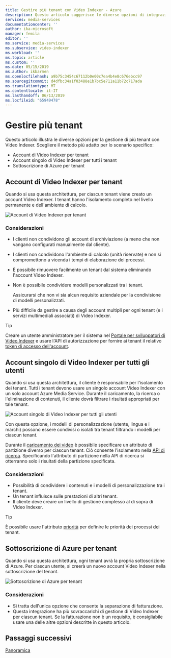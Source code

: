 ```yaml
---
title: Gestire più tenant con Video Indexer - Azure
description: Questo articolo suggerisce le diverse opzioni di integrazione per la gestione di più tenant con Video Indexer.
services: media-services
documentationcenter: ''
author: ika-microsoft
manager: femila
editor: ''
ms.service: media-services
ms.subservice: video-indexer
ms.workload: ''
ms.topic: article
ms.custom: ''
ms.date: 05/15/2019
ms.author: ikbarmen
ms.openlocfilehash: a9b75c3454c67112b0e00c7ea4b4e8c676ebcc97
ms.sourcegitcommit: d4dfbc34a1f03488e1b7bc5e711a11b72c717ada
ms.translationtype: MT
ms.contentlocale: it-IT
ms.lasthandoff: 06/13/2019
ms.locfileid: "65949478"
---
```

# <a name="manage-multiple-tenants"></a>Gestire più tenant

Questo articolo illustra le diverse opzioni per la gestione di più tenant con Video Indexer. Scegliere il metodo più adatto per lo scenario specifico:

* Account di Video Indexer per tenant
* Account singolo di Video Indexer per tutti i tenant
* Sottoscrizione di Azure per tenant

## <a name="video-indexer-account-per-tenant"></a>Account di Video Indexer per tenant

Quando si usa questa architettura, per ciascun tenant viene creato un account Video Indexer. I tenant hanno l'isolamento completo nel livello permanente e dell'ambiente di calcolo.  

![Account di Video Indexer per tenant](./media/manage-multiple-tenants/video-indexer-account-per-tenant.png)

### <a name="considerations"></a>Considerazioni

* I clienti non condividono gli account di archiviazione (a meno che non vangano configurati manualmente dal cliente).
* I clienti non condividono l'ambiente di calcolo (unità riservate) e non si compromettono a vicenda i tempi di elaborazione dei processi.
* È possibile rimuovere facilmente un tenant dal sistema eliminando l'account Video Indexer.
* Non è possibile condividere modelli personalizzati tra i tenant.

    Assicurarsi che non vi sia alcun requisito aziendale per la condivisione di modelli personalizzati.
* Più difficile da gestire a causa degli account multipli per ogni tenant (e i servizi multimediali associati) di Video Indexer.

> [!TIP]
> Creare un utente amministratore per il sistema nel [Portale per sviluppatori di Video Indexer](https://api-portal.videoindexer.ai/) e usare l'API di autorizzazione per fornire ai tenant il relativo [token di accesso dell'account](https://api-portal.videoindexer.ai/docs/services/authorization/operations/Get-Account-Access-Token).

## <a name="single-video-indexer-account-for-all-users"></a>Account singolo di Video Indexer per tutti gli utenti

Quando si usa questa architettura, il cliente è responsabile per l'isolamento dei tenant. Tutti i tenant devono usare un singolo account Video Indexer con un solo account Azure Media Service. Durante il caricamento, la ricerca o l'eliminazione di contenuti, il cliente dovrà filtrare i risultati appropriati per tale tenant.

![Account singolo di Video Indexer per tutti gli utenti](./media/manage-multiple-tenants/single-video-indexer-account-for-all-users.png)

Con questa opzione, i modelli di personalizzazione (utente, lingua e i marchi) possono essere condivisi o isolati tra tenant filtrando i modelli per ciascun tenant.

Durante il [caricamento dei video](https://api-portal.videoindexer.ai/docs/services/operations/operations/Upload-video?) è possibile specificare un attributo di partizione diverso per ciascun tenant. Ciò consente l'isolamento nella [API di ricerca](https://api-portal.videoindexer.ai/docs/services/operations/operations/Search-videos?). Specificando l'attributo di partizione nella API di ricerca si otterranno solo i risultati della partizione specificata. 

### <a name="considerations"></a>Considerazioni

* Possibilità di condividere i contenuti e i modelli di personalizzazione tra i tenant.
* Un tenant influisce sulle prestazioni di altri tenant.
* Il cliente deve creare un livello di gestione complesso al di sopra di Video Indexer.

> [!TIP]
> È possibile usare l'attributo [priorità](upload-index-videos.md) per definire le priorità dei processi dei tenant.

## <a name="azure-subscription-per-tenant"></a>Sottoscrizione di Azure per tenant 

Quando si usa questa architettura, ogni tenant avrà la propria sottoscrizione di Azure. Per ciascun utente, si creerà un nuovo account Video Indexer nella sottoscrizione del tenant.

![Sottoscrizione di Azure per tenant](./media/manage-multiple-tenants/azure-subscription-per-tenant.png)

### <a name="considerations"></a>Considerazioni

* Si tratta dell'unica opzione che consente la separazione di fatturazione.
* Questa integrazione ha più sovraccarichi di gestione di Video Indexer per ciascun tenant. Se la fatturazione non è un requisito, è consigliabile usare una delle altre opzioni descritte in questo articolo.

## <a name="next-steps"></a>Passaggi successivi

[Panoramica](video-indexer-overview.md)
